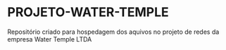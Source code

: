 # PROJETO-WATER-TEMPLE
Repositório criado para hospedagem dos aquivos no projeto de redes da empresa Water Temple LTDA
